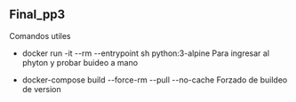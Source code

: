 Final_pp3
--
Comandos utiles
- docker run -it --rm --entrypoint sh python:3-alpine
Para ingresar al phyton y probar buideo a mano

 - docker-compose build --force-rm --pull --no-cache
Forzado de buildeo de version

